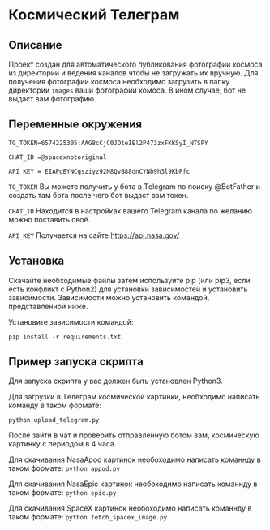 # Космический Телеграм

## Описание
Проект создан для автоматического публикования фотографии космоса  из директории и ведения каналов чтобы не загружать их вручную. Для получения фотографии космоса необходимо загрузить в папку директории  `images` ваши фотографии комоса. В ином случае, бот не выдаст вам фотографию.

## Переменные окружения
```
TG_TOKEN=6574225305:AAG8cCjC0JOteIEl2P473zxFKKSyI_NTSPY

CHAT_ID =@spacexnotoriginal

API_KEY = EIAPgBYNCgsziyz92N8QvB88dnCYNb9h3l9KbPfc
```

`TG_TOKEN` Вы можете получить у бота в Тelegram по поиску @BotFather и создать там бота после чего бот выдаст вам токен.

`СHAT_ID` Находится в настройках вашего Telegram канала по желанию можно поставить своё.

`API_KEY` Получается на сайте https://api.nasa.gov/


 

## Установка
Скачайте необходимые файлы затем используйте pip (или pip3, если есть конфликт с Python2) для установки зависимостей и установить зависимости. Зависимости можно установить командой, представленной ниже.

Установите зависимости командой: 

`pip install -r requirements.txt`

## Пример запуска скрипта
Для запуска скрипта у вас должен быть установлен Python3.

Для загрузки в Tелеграм космической картинки, необходимо написать команду в таком формате:

`python upload_telegram.py `

После зайти в чат и проверить отправленную ботом вам, космическую картинку с периодом в 4 часа.

Для скачивания NasaApod картинок необоходимо написать команнду в таком формате:
`python appod.py`

Для скачивания NasaEpic картинок необоходимо написать команнду в таком формате:
`python epic.py`

Для скачивания SpaceX картинок необоходимо написать команнду в таком формате:
`python fetch_spacex_image.py`



